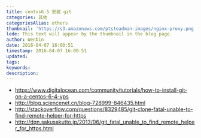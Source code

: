 ```yaml
---
title: centos6.5 安装 git
categories: 其他
categoriesAlias: others
thumbnail: 'https://s3.amazonaws.com/ptsteadman-images/nginx-proxy.png'
lede: This text will appear by the thumbnail in the blog page.
author: Wenbin
date: 2016-04-07 16:00:51
timestamp: 2016-04-07 16:00:51
updated:
tags:
keywords:
description:
---
```


- https://www.digitalocean.com/community/tutorials/how-to-install-git-on-a-centos-6-4-vps
- http://blog.sciencenet.cn/blog-728999-846435.html
- http://stackoverflow.com/questions/8329485/git-clone-fatal-unable-to-find-remote-helper-for-https
- http://dqn.sakusakutto.jp/2013/06/git_fatal_unable_to_find_remote_helper_for_https.html
